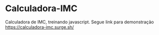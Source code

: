 # Calculadora-IMC
Calculadora de IMC, treinando javascript.
Segue link para demonstração https://calculadora-imc.surge.sh/

